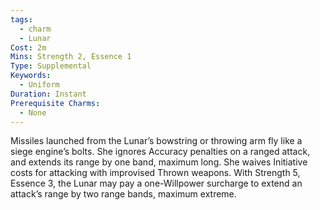 ```yaml
---
tags:
  - charm
  - Lunar
Cost: 2m
Mins: Strength 2, Essence 1
Type: Supplemental
Keywords:
  - Uniform
Duration: Instant
Prerequisite Charms:
  - None
---
```

Missiles launched from the Lunar’s bowstring or throwing arm fly like a siege engine’s bolts. She ignores Accuracy penalties on a ranged attack, and extends its range by one band, maximum long. She waives Initiative costs for attacking with improvised Thrown weapons. With Strength 5, Essence 3, the Lunar may pay a one-Willpower surcharge to extend an attack’s range by two range bands, maximum extreme.